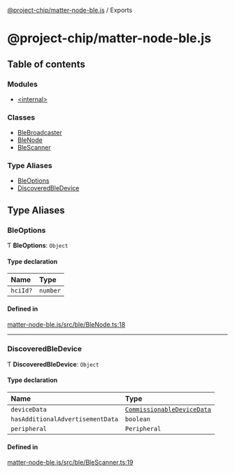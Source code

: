 [@project-chip/matter-node-ble.js](README.md) / Exports

# @project-chip/matter-node-ble.js

## Table of contents

### Modules

- [\<internal\>](modules/internal_.md)

### Classes

- [BleBroadcaster](classes/BleBroadcaster.md)
- [BleNode](classes/BleNode.md)
- [BleScanner](classes/BleScanner.md)

### Type Aliases

- [BleOptions](modules.md#bleoptions)
- [DiscoveredBleDevice](modules.md#discoveredbledevice)

## Type Aliases

### BleOptions

Ƭ **BleOptions**: `Object`

#### Type declaration

| Name | Type |
| :------ | :------ |
| `hciId?` | `number` |

#### Defined in

[matter-node-ble.js/src/ble/BleNode.ts:18](https://github.com/project-chip/matter.js/blob/0c058ae17fdba4c0b89b8b13c309011d51782299/packages/matter-node-ble.js/src/ble/BleNode.ts#L18)

___

### DiscoveredBleDevice

Ƭ **DiscoveredBleDevice**: `Object`

#### Type declaration

| Name | Type |
| :------ | :------ |
| `deviceData` | [`CommissionableDeviceData`](modules/internal_.md#commissionabledevicedata) |
| `hasAdditionalAdvertisementData` | `boolean` |
| `peripheral` | `Peripheral` |

#### Defined in

[matter-node-ble.js/src/ble/BleScanner.ts:19](https://github.com/project-chip/matter.js/blob/0c058ae17fdba4c0b89b8b13c309011d51782299/packages/matter-node-ble.js/src/ble/BleScanner.ts#L19)

